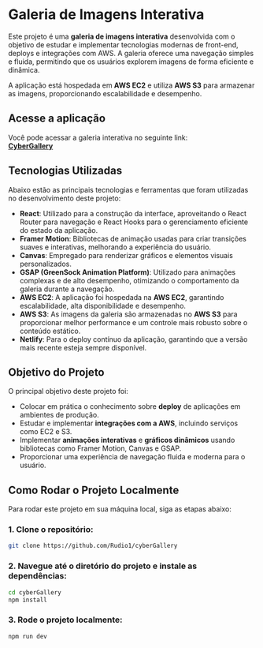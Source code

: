 # Galeria de Imagens Interativa

Este projeto é uma **galeria de imagens interativa** desenvolvida com o objetivo de estudar e implementar tecnologias modernas de front-end, deploys e integrações com AWS. A galeria oferece uma navegação simples e fluida, permitindo que os usuários explorem imagens de forma eficiente e dinâmica.

A aplicação está hospedada em **AWS EC2** e utiliza **AWS S3** para armazenar as imagens, proporcionando escalabilidade e desempenho.

##  Acesse a aplicação

Você pode acessar a galeria interativa no seguinte link:  
[**CyberGallery**](https://cybergallery1.netlify.app/)

## Tecnologias Utilizadas

Abaixo estão as principais tecnologias e ferramentas que foram utilizadas no desenvolvimento deste projeto:

- **React**: Utilizado para a construção da interface, aproveitando o React Router para navegação e React Hooks para o gerenciamento eficiente do estado da aplicação.
- **Framer Motion**: Bibliotecas de animação usadas para criar transições suaves e interativas, melhorando a experiência do usuário.
- **Canvas**: Empregado para renderizar gráficos e elementos visuais personalizados.
- **GSAP (GreenSock Animation Platform)**: Utilizado para animações complexas e de alto desempenho, otimizando o comportamento da galeria durante a navegação.
- **AWS EC2**: A aplicação foi hospedada na **AWS EC2**, garantindo escalabilidade, alta disponibilidade e desempenho.
- **AWS S3**: As imagens da galeria são armazenadas no **AWS S3** para proporcionar melhor performance e um controle mais robusto sobre o conteúdo estático.
- **Netlify**: Para o deploy contínuo da aplicação, garantindo que a versão mais recente esteja sempre disponível.

##  Objetivo do Projeto

O principal objetivo deste projeto foi:

- Colocar em prática o conhecimento sobre **deploy** de aplicações em ambientes de produção.
- Estudar e implementar **integrações com a AWS**, incluindo serviços como EC2 e S3.
- Implementar **animações interativas** e **gráficos dinâmicos** usando bibliotecas como Framer Motion, Canvas e GSAP.
- Proporcionar uma experiência de navegação fluida e moderna para o usuário.

## Como Rodar o Projeto Localmente

Para rodar este projeto em sua máquina local, siga as etapas abaixo:

### 1. Clone o repositório:

```bash
git clone https://github.com/Rudio1/cyberGallery
```

### 2. Navegue até o diretório do projeto e instale as dependências:
```bash
cd cyberGallery
npm install
```

### 3. Rode o projeto localmente:
```bash
npm run dev
```
